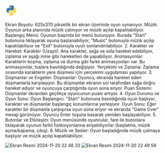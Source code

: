    <a href="https://www.python.org" target="_blank" rel="noreferrer"> 
        <img src="https://raw.githubusercontent.com/devicons/devicon/master/icons/python/python-original.svg" alt="python" width="40" height="40"/> 
    </a> <br>

    
Ekran Boyutu: 625x370 piksellik bir ekran üzerinde oyun oynanıyor.
Müzik: Oyunun arka planında müzik çalınıyor ve müzik açılıp kapatılabiliyor.
Başlangıç Menü: Oyunun başında bir menü bulunuyor. Burada "Start" butonuna tıklayarak oyuna başlanabiliyor, "Music" butonuyla müzik açılıp kapatılabiliyor ve "Exit" butonuyla oyun sonlandırılabiliyor.
2. Karakter ve Hareket:
Karakter (Uzaylı): Ana karakter, sağa ve sola hareket edebiliyor, zıplama ve aşağı inme gibi hareketleri de yapabiliyor.
Animasyonlar: Karakterin koşma, zıplama ve durma gibi farklı animasyonları var. Bu animasyonlar, tuşlara basıldığında değişiyor.
Yerçekimi ve Zıplama: Zıplama sırasında karakterin yere düşmesi için yerçekimi uygulaması yapılıyor.
3. Düşmanlar ve Engeller:
Düşmanlar: Oyuncu, ekranda hareket eden düşmanlarla karşılaşıyor. Bu düşmanlar ekranın sol tarafından sağa doğru hareket ediyor ve oyuncuya çarptığında oyun sona eriyor.
Puan Sistemi: Düşmanlar ekrandan geçtikçe oyuncunun puanı artıyor.
4. Oyun Durumu ve Oyun Sonu:
Oyun Başlangıcı: "Start" butonuna basıldığında oyun başlıyor, karakter ve düşmanlar başlangıç konumlarına yerleşiyor.
Oyun Sonu: Eğer karakter bir düşmanla çarpışırsa oyun sona eriyor ve ekranda "Game Over" mesajı görünüyor. Oyuncu Enter tuşuna basarak yeniden başlayabiliyor.
5. Butonlar ve Etkileşim:
Oyun menüsünde oyuncular, fare ile butonlara tıklayarak oyunun farklı fonksiyonlarına erişebiliyorlar (başlatma, müzik açma/kapama, çıkış).
6. Müzik ve Sesler:
Oyun başladığında müzik çalmaya başlıyor ve müzik açılıp kapatılabiliyor.

<img width="913" alt="Ekran Resmi 2024-11-20 22 48 33" src="https://github.com/user-attachments/assets/955f5a38-a084-455f-940a-794f4d04e2e9">

<img width="905" alt="Ekran Resmi 2024-11-20 22 49 59" src="https://github.com/user-attachments/assets/53a89792-7b84-4eb6-835c-621ef9e25059">


